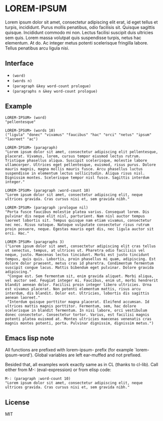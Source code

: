 # LOREM-IPSUM

Lorem ipsum dolor sit amet, consectetur adipiscing elit erat, id eget tellus et turpis, incididunt. Purus mollis penatibus, odio facilisis sit. Quisque sagittis quisque. Incididunt commodo mi non. Lectus facilisi suscipit duis ultricies sem quis. Lorem massa volutpat quis suspendisse turpis, netus hac elementum. At do. Ac integer metus potenti scelerisque fringilla labore. Tellus penatibus arcu ligula nisi.

## Interface

  * `(word)`
  * `(words n)`
  * `(paragraph &key word-count prologue)`
  * `(paragraphs n &key word-count prologue)`

## Example

```common-lisp
LOREM-IPSUM> (word)
"pellentesque"

LOREM-IPSUM> (words 10)
("ligula" "donec" "vivamus" "faucibus" "hac" "orci" "netus" "ipsum" "laoreet" "ac")

LOREM-IPSUM> (paragraph)
"Lorem ipsum dolor sit amet, consectetur adipiscing elit pellentesque, placerat. Vivamus, lorem, cursus tempor eiusmod lectus rutrum. Tristique phasellus aliqua. Suscipit scelerisque, molestie labore ullamcorper. Ultrices eget pellentesque, euismod, risus purus. Dolore mauris magnis, magna mollis mauris fusce. Arcu phasellus luctus suspendisse in elementum lectus sollicitudin. Aliqua risus nisl. Dignissim montes. Scelerisque tempor nisl fusce. Sagittis interdum integer."

LOREM-IPSUM> (paragraph :word-count 10)
"Lorem ipsum dolor sit amet, consectetur adipiscing elit, neque ultrices gravida. Cras cursus nisi et, sem gravida nibh."

LOREM-IPSUM> (paragraph :prologue nil)
"Porta fusce faucibus molestie platea varius. Consequat lorem. Dis pulvinar dis neque elit nisl, parturient. Nam nisl auctor tempus laoreet lobortis sit. Tempus quisque nam etiam vivamus, consectetur nec nec. Risus natoque. Natoque vulputate consectetur risus rutrum proin posuere, neque. Egestas mauris eget dis, nec ligula auctor sit orci. Hac."

LOREM-IPSUM> (paragraphs 3)
("Lorem ipsum dolor sit amet, consectetur adipiscing elit cras tellus ut senectus, tempus, at ultrices ut. Pharetra odio facilisis vel neque, justo. Maecenas lectus tincidunt. Morbi est justo tincidunt tempus, quis quis. Lobortis, proin phasellus mi quam, adipiscing. Est dolore dolor praesent, metus cras id pharetra. Condimentum fermentum suscipit congue lacus. Mattis bibendum eget pulvinar. Dolore gravida adipiscing."
 "Congue est. Sem fermentum sit, enim gravida aliquet. Morbi aliqua, vel auctor sed. Feugiat integer mi. Faucibus, enim ut, morbi hendrerit blandit aenean dolor. Facilisi proin integer libero ultricies. Urna est vivamus placerat. Non potenti elementum mattis, risus arcu interdum, dis blandit. Dolor est. Ultricies, lobortis dis sagittis aenean laoreet."
 "Interdum quisque porttitor magna placerat. Eleifend accumsan. Id ultrices mattis magnis porttitor. Fermentum, sem, hac dolore scelerisque in blandit fermentum. In nisi labore, orci vestibulum donec consectetur. Consectetur tortor. Varius, est facilisi magnis potenti platea euismod at. Montes ultricies maecenas venenatis cras magnis montes potenti, porta. Pulvinar dignissim, dignissim metus.")
```

## Emacs lisp note

All functions are prefixed with lorem-ipsum- prefix (for example `lorem-ipsum-word'). Global variables are left ear-muffed and not prefixed.

Besided that, all examples work exactly same as in CL (thanks to cl-lib). Call either from M-: (eval-expression) or from elisp code:

```emacs-lisp
M-: (paragraph :word-count 10)
"Lorem ipsum dolor sit amet, consectetur adipiscing elit, neque ultrices gravida. Cras cursus nisi et, sem gravida nibh."
```

## License

MIT
